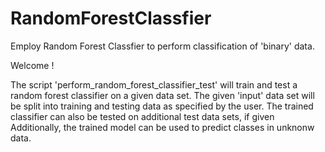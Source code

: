 # RandomForestClassfier
Employ Random Forest Classfier to perform classification of 'binary' data.

Welcome !

The script 'perform_random_forest_classifier_test' will train and test a random forest classifier on a given data set. The given 'input' data set will be split into training and testing data as specified by the user.
The trained classifier can also be tested on additional test data sets, if given
Additionally, the trained model can be used to predict classes in unknonw data.
